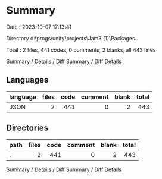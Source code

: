 # Summary

Date : 2023-10-07 17:13:41

Directory d:\\progs\\unity\\projects\\Jam3 (1)\\Packages

Total : 2 files,  441 codes, 0 comments, 2 blanks, all 443 lines

Summary / [Details](details.md) / [Diff Summary](diff.md) / [Diff Details](diff-details.md)

## Languages
| language | files | code | comment | blank | total |
| :--- | ---: | ---: | ---: | ---: | ---: |
| JSON | 2 | 441 | 0 | 2 | 443 |

## Directories
| path | files | code | comment | blank | total |
| :--- | ---: | ---: | ---: | ---: | ---: |
| . | 2 | 441 | 0 | 2 | 443 |

Summary / [Details](details.md) / [Diff Summary](diff.md) / [Diff Details](diff-details.md)
